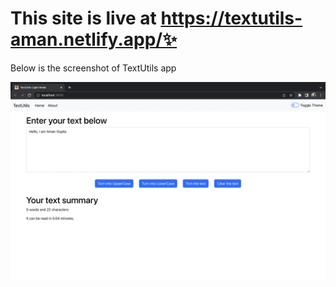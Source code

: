 # This site is live at https://textutils-aman.netlify.app/✨
Below is the screenshot of TextUtils app

<img src="/public/SS.png" alt="">